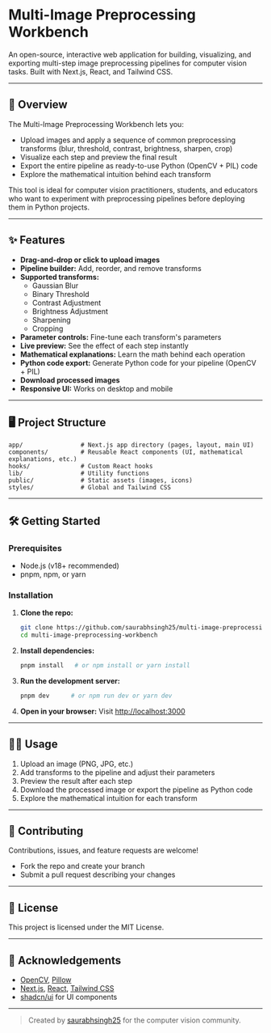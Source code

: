 # Multi-Image Preprocessing Workbench

An open-source, interactive web application for building, visualizing, and exporting multi-step image preprocessing pipelines for computer vision tasks. Built with Next.js, React, and Tailwind CSS.

---

## 🚀 Overview

The Multi-Image Preprocessing Workbench lets you:
- Upload images and apply a sequence of common preprocessing transforms (blur, threshold, contrast, brightness, sharpen, crop)
- Visualize each step and preview the final result
- Export the entire pipeline as ready-to-use Python (OpenCV + PIL) code
- Explore the mathematical intuition behind each transform

This tool is ideal for computer vision practitioners, students, and educators who want to experiment with preprocessing pipelines before deploying them in Python projects.

---

## ✨ Features

- **Drag-and-drop or click to upload images**
- **Pipeline builder:** Add, reorder, and remove transforms
- **Supported transforms:**
  - Gaussian Blur
  - Binary Threshold
  - Contrast Adjustment
  - Brightness Adjustment
  - Sharpening
  - Cropping
- **Parameter controls:** Fine-tune each transform's parameters
- **Live preview:** See the effect of each step instantly
- **Mathematical explanations:** Learn the math behind each operation
- **Python code export:** Generate Python code for your pipeline (OpenCV + PIL)
- **Download processed images**
- **Responsive UI:** Works on desktop and mobile

---

## 🖥️ Project Structure

```
app/                # Next.js app directory (pages, layout, main UI)
components/         # Reusable React components (UI, mathematical explanations, etc.)
hooks/              # Custom React hooks
lib/                # Utility functions
public/             # Static assets (images, icons)
styles/             # Global and Tailwind CSS
```

---

## 🛠️ Getting Started

### Prerequisites
- Node.js (v18+ recommended)
- pnpm, npm, or yarn

### Installation

1. **Clone the repo:**
   ```bash
   git clone https://github.com/saurabhsingh25/multi-image-preprocessing-workbench.git
   cd multi-image-preprocessing-workbench
   ```
2. **Install dependencies:**
   ```bash
   pnpm install   # or npm install or yarn install
   ```
3. **Run the development server:**
   ```bash
   pnpm dev      # or npm run dev or yarn dev
   ```
4. **Open in your browser:**
   Visit [http://localhost:3000](http://localhost:3000)

---

## 🧑‍💻 Usage

1. Upload an image (PNG, JPG, etc.)
2. Add transforms to the pipeline and adjust their parameters
3. Preview the result after each step
4. Download the processed image or export the pipeline as Python code
5. Explore the mathematical intuition for each transform

---

## 🤝 Contributing

Contributions, issues, and feature requests are welcome!
- Fork the repo and create your branch
- Submit a pull request describing your changes

---

## 📄 License

This project is licensed under the MIT License.

---

## 🙏 Acknowledgements
- [OpenCV](https://opencv.org/), [Pillow](https://python-pillow.org/)
- [Next.js](https://nextjs.org/), [React](https://react.dev/), [Tailwind CSS](https://tailwindcss.com/)
- [shadcn/ui](https://ui.shadcn.com/) for UI components

---

> Created by [saurabhsingh25](https://github.com/saurabhsingh25) for the computer vision community. 